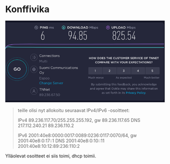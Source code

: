 # Konffivika

![hihi](img/nopeudet_sinnepain.png)


> teille olisi nyt allokoitu seuraavat IPv4/IPv6 -osoitteet:
>
> IPv4 89.236.117.70/255.255.255.192, gw 89.236.117.65
> DNS 217.112.240.21 89.236.110.2
>
> IPv6 2001:40e8:0000:0017:0089:0236:0117:0070/64, gw 2001:40e8:0:17::1
> DNS 2001:40e8:0:10::11 2001:40e8:10:12:89:236:110:2

Ylläolevat osoitteet ei siis toimi, dhcp toimii. 
